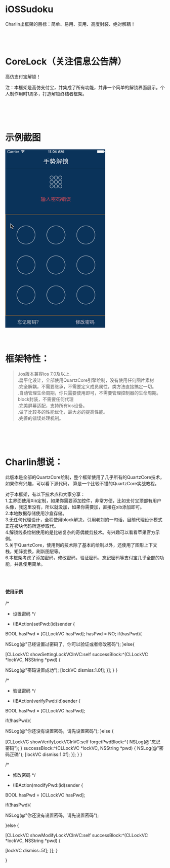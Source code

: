 # iOSSudoku


Charlin出框架的目标：简单、易用、实用、高度封装、绝对解耦！

<br /><br />



CoreLock（关注信息公告牌）
===============
高仿支付宝解锁！<br />

注：本框架是高仿支付宝，并集成了所有功能，并非一个简单的解锁界面展示。个人制作用时1周多，打造解锁终结者框架。



<br /><br />
示例截图
===============
![image](core.gif)<br />
<br /><br />


框架特性：
===============
>.ios版本兼容ios 7.0及以上.<br />
>.扁平化设计，全部使用QuartzCore引擎绘制，没有使用任何图片素材<br />
>.完全解耦，不需要继承，不需要定义成员属性，类方法直接搞定一切。<br />
>.自动管理生命周期，你只需要使用即可，不需要管理控制器的生命周期。<br />
>block封装，不需要任何代理<br />
>.完美屏幕适配，支持所有ios设备。<br />
>.做了比较多的性能优化，最大必的提高性能。<br />
>.完善的错误处理机制。<br />

<br /><br />
Charlin想说：
===============
此版本是全部的QuartzCore绘制，整个框架使用了几乎所有的QuartzCore技术，如果你有兴趣，可以看下源代码，
算是一个比较不错的QuartzCore实战教程。

对于本框架，有以下技术点和大家分享：<br />
1.主界面使用Xib定制，如果你需要添加控件，非常方便，比如支付宝顶部有用户头像，我这里没有，所以就没加，如果你需要加，直接在xib添加即可。<br />
2.本地数据存储使用沙盒存储。<br />
3.无任何代理设计，全程使用block解决，引用老刘的一句话，目前代理设计模式正在被块代码所逐步取代。<br />
4.解锁线条绘制使用的是比较复杂的奇偶裁剪技术。有兴趣可以看看苹果官方示例。<br />
5.关于QuartzCore，使用到的技术除了基本的绘制以外，还使用了图形上下文栈，矩阵变换，刷新图层等。<br />
6.本框架考虑了添加密码，修改密码，验证密码，忘记密码等支付宝几乎全部的功能，并且使用简单。<br />





<br /><br />

#### 使用示例

/*
*  设置密码
*/
- (IBAction)setPwd:(id)sender {


BOOL hasPwd = [CLLockVC hasPwd];
hasPwd = NO;
if(hasPwd){

NSLog(@"已经设置过密码了，你可以验证或者修改密码");
}else{

[CLLockVC showSettingLockVCInVC:self successBlock:^(CLLockVC *lockVC, NSString *pwd) {

NSLog(@"密码设置成功");
[lockVC dismiss:1.0f];
}];
}
}

/*
*  验证密码
*/
- (IBAction)verifyPwd:(id)sender {

BOOL hasPwd = [CLLockVC hasPwd];

if(!hasPwd){

NSLog(@"你还没有设置密码，请先设置密码");
}else {

[CLLockVC showVerifyLockVCInVC:self forgetPwdBlock:^{
NSLog(@"忘记密码");
} successBlock:^(CLLockVC *lockVC, NSString *pwd) {
NSLog(@"密码正确");
[lockVC dismiss:1.0f];
}];
}
}


/*
*  修改密码
*/
- (IBAction)modifyPwd:(id)sender {

BOOL hasPwd = [CLLockVC hasPwd];

if(!hasPwd){

NSLog(@"你还没有设置密码，请先设置密码");

}else {

[CLLockVC showModifyLockVCInVC:self successBlock:^(CLLockVC *lockVC, NSString *pwd) {

[lockVC dismiss:.5f];
}];
}

}



<br /><br />




